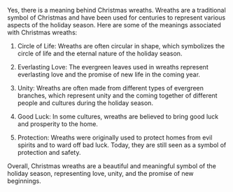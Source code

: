 Yes, there is a meaning behind Christmas wreaths. Wreaths are a traditional symbol of Christmas and have been used for centuries to represent various aspects of the holiday season. Here are some of the meanings associated with Christmas wreaths:

1. Circle of Life: Wreaths are often circular in shape, which symbolizes the circle of life and the eternal nature of the holiday season.

2. Everlasting Love: The evergreen leaves used in wreaths represent everlasting love and the promise of new life in the coming year.

3. Unity: Wreaths are often made from different types of evergreen branches, which represent unity and the coming together of different people and cultures during the holiday season.

4. Good Luck: In some cultures, wreaths are believed to bring good luck and prosperity to the home.

5. Protection: Wreaths were originally used to protect homes from evil spirits and to ward off bad luck. Today, they are still seen as a symbol of protection and safety.

Overall, Christmas wreaths are a beautiful and meaningful symbol of the holiday season, representing love, unity, and the promise of new beginnings.